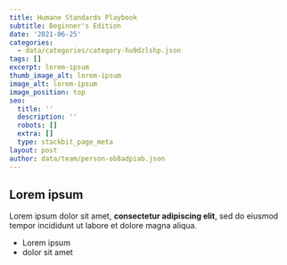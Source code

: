 ```yaml
---
title: Humane Standards Playbook
subtitle: Beginner's Edition
date: '2021-06-25'
categories:
  - data/categories/category-hu9dzlshp.json
tags: []
excerpt: lorem-ipsum
thumb_image_alt: lorem-ipsum
image_alt: lorem-ipsum
image_position: top
seo:
  title: ''
  description: ''
  robots: []
  extra: []
  type: stackbit_page_meta
layout: post
author: data/team/person-ob8adpiab.json
---
```

## Lorem ipsum

Lorem ipsum dolor sit amet, **consectetur adipiscing elit**, sed do eiusmod tempor incididunt ut labore et dolore magna aliqua.

- Lorem ipsum
- dolor sit amet